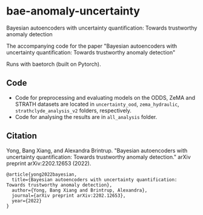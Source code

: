 # bae-anomaly-uncertainty
Bayesian autoencoders with uncertainty quantification: Towards trustworthy anomaly detection

The accompanying code for the paper "Bayesian autoencoders with uncertainty quantification: Towards trustworthy anomaly detection" 

Runs with baetorch (built on Pytorch).

## Code

- Code for preprocessing and evaluating models on the ODDS, ZeMA and STRATH datasets are located in `uncertainty_ood`, `zema_hydraulic`, `strathclyde_analysis_v2` folders, respectively. 
- Code for analysing the results are in `all_analysis` folder.

## Citation

Yong, Bang Xiang, and Alexandra Brintrup. "Bayesian autoencoders with uncertainty quantification: Towards trustworthy anomaly detection." arXiv preprint arXiv:2202.12653 (2022).

```
@article{yong2022bayesian,
  title={Bayesian autoencoders with uncertainty quantification: Towards trustworthy anomaly detection},
  author={Yong, Bang Xiang and Brintrup, Alexandra},
  journal={arXiv preprint arXiv:2202.12653},
  year={2022}
}
```

